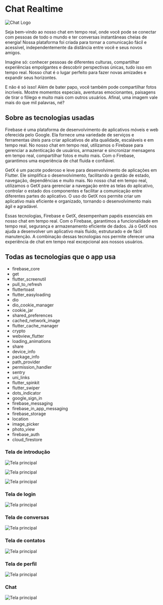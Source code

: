 # Chat Realtime
![Chat Logo](https://raw.githubusercontent.com/Matheus-hora48/flutter-chat/main/assets/icons/logo.png)

Seja bem-vindo ao nosso chat em tempo real, onde você pode se conectar com pessoas de todo o mundo e ter conversas instantâneas cheias de energia! Nossa plataforma foi criada para tornar a comunicação fácil e acessível, independentemente da distância entre você e seus novos amigos.

Imagine só: conhecer pessoas de diferentes culturas, compartilhar experiências empolgantes e descobrir perspectivas únicas, tudo isso em tempo real. Nosso chat é o lugar perfeito para fazer novas amizades e expandir seus horizontes.

E não é só isso! Além de bater papo, você também pode compartilhar fotos incríveis. Mostre momentos especiais, aventuras emocionantes, paisagens de tirar o fôlego e muito mais com outros usuários. Afinal, uma imagem vale mais do que mil palavras, né?

## Sobre as tecnologias usadas

Firebase é uma plataforma de desenvolvimento de aplicativos móveis e web oferecida pelo Google. Ela fornece uma variedade de serviços e ferramentas úteis para criar aplicativos de alta qualidade, escaláveis e em tempo real. No nosso chat em tempo real, utilizamos o Firebase para gerenciar a autenticação de usuários, armazenar e sincronizar mensagens em tempo real, compartilhar fotos e muito mais. Com o Firebase, garantimos uma experiência de chat fluida e confiável.

GetX é um pacote poderoso e leve para desenvolvimento de aplicações em Flutter. Ele simplifica o desenvolvimento, facilitando a gestão de estado, navegação, dependências e muito mais. No nosso chat em tempo real, utilizamos o GetX para gerenciar a navegação entre as telas do aplicativo, controlar o estado dos componentes e facilitar a comunicação entre diferentes partes do aplicativo. O uso do GetX nos permite criar um aplicativo mais eficiente e organizado, tornando o desenvolvimento mais ágil e agradável.

Essas tecnologias, Firebase e GetX, desempenham papéis essenciais em nosso chat em tempo real. Com o Firebase, garantimos a funcionalidade em tempo real, segurança e armazenamento eficiente de dados. Já o GetX nos ajuda a desenvolver um aplicativo mais fluido, estruturado e de fácil manutenção. A combinação dessas tecnologias nos permite oferecer uma experiência de chat em tempo real excepcional aos nossos usuários.

## Todas as tecnologias que o app usa

- firebase_core
- get
- flutter_screenutil
- pull_to_refresh
- fluttertoast
- flutter_easyloading
- dio
- dio_cookie_manager
- cookie_jar
- shared_preferences
- cached_network_image
- flutter_cache_manager
- crypto
- webview_flutter
- loading_animations
- share
- device_info
- package_info
- path_provider
- permission_handler
- sentry
- uni_links
- flutter_spinkit
- flutter_swiper
- dots_indicator
- google_sign_in
- firebase_messaging
- firebase_in_app_messaging
- firebase_storage
- location
- image_picker
- photo_view
- firebase_auth
- cloud_firestore

### Tela de introdução

![Tela principal](https://raw.githubusercontent.com/Matheus-hora48/flutter-chat/main/image-app/3.png)

![Tela principal](https://raw.githubusercontent.com/Matheus-hora48/flutter-chat/main/image-app/4.png)

![Tela principal](https://raw.githubusercontent.com/Matheus-hora48/flutter-chat/main/image-app/5.png)

### Tela de login

![Tela principal](https://raw.githubusercontent.com/Matheus-hora48/flutter-chat/main/image-app/6.png)

### Tela de conversas

![Tela principal](https://raw.githubusercontent.com/Matheus-hora48/flutter-chat/main/image-app/7.png)

### Tela de contatos

![Tela principal](https://raw.githubusercontent.com/Matheus-hora48/flutter-chat/main/image-app/8.png)

### Tela de perfil

![Tela principal](https://raw.githubusercontent.com/Matheus-hora48/flutter-chat/main/image-app/9.png)


### Chat

![Tela principal](https://raw.githubusercontent.com/Matheus-hora48/flutter-chat/main/image-app/10.png)
